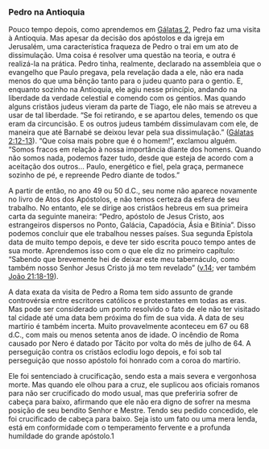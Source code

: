 ### Pedro na Antioquia 

Pouco tempo depois, como aprendemos em [Gálatas 2](http://bibliaonline.com.br/acf/gl/2), Pedro faz uma visita à Antioquia. Mas apesar da decisão dos apóstolos e da igreja em Jerusalém, uma característica fraqueza de Pedro o trai em um ato de dissimulação. Uma coisa é resolver uma questão na teoria, e outra é realizá-la na prática. Pedro tinha, realmente, declarado na assembleia que o evangelho que Paulo pregava, pela revelação dada a ele, não era nada menos do que uma bênção tanto para o judeu quanto para o gentio. E, enquanto sozinho na Antioquia, ele agiu nesse princípio, andando na liberdade da verdade celestial e comendo com os gentios. Mas quando alguns cristãos judeus vieram da parte de Tiago, ele não mais se atreveu a usar de tal liberdade. “Se foi retirando, e se apartou deles, temendo os que eram da circuncisão. E os outros judeus também dissimulavam com ele, de maneira que até Barnabé se deixou levar pela sua dissimulação.” ([Gálatas 2:12-13](http://bibliaonline.com.br/acf/gl/2/12-13)). “Que coisa mais pobre que é o homem!”, exclamou alguém. “Somos fracos em relação à nossa importância diante dos homens. Quando não somos nada, podemos fazer tudo, desde que esteja de acordo com a aceitação dos outros... Paulo, energético e fiel, pela graça, permanece sozinho de pé, e repreende Pedro diante de todos.”

A partir de então, no ano 49 ou 50 d.C., seu nome não aparece novamente no livro de Atos dos Apóstolos, e não temos certeza da esfera de seu trabalho. No entanto, ele se dirige aos cristãos hebreus em sua primeira carta da seguinte maneira: “Pedro, apóstolo de Jesus Cristo, aos estrangeiros dispersos no Ponto, Galácia, Capadócia, Ásia e Bitínia”. Disso podemos concluir que ele trabalhou nesses países. Sua segunda Epístola data de muito tempo depois, e deve ter sido escrita pouco tempo antes de sua morte. Aprendemos isso com o que ele diz no primeiro capítulo: “Sabendo que brevemente hei de deixar este meu tabernáculo, como também nosso Senhor Jesus Cristo já mo tem revelado” ([v.14](http://bibliaonline.com.br/acf/2pe/1/14); ver também [João 21:18-19](http://bibliaonline.com.br/acf/jo/21/18-19)).

A data exata da visita de Pedro a Roma tem sido assunto de grande controvérsia entre escritores católicos e protestantes em todas as eras. Mas pode ser considerado um ponto resolvido o fato de ele não ter visitado tal cidade até uma data bem próxima do fim de sua vida. A data de seu martírio é também incerta. Muito provavelmente aconteceu em 67 ou 68 d.C., com mais ou menos setenta anos de idade. O incêndio de Roma causado por Nero é datado por Tácito por volta do mês de julho de 64\. A perseguição contra os cristãos eclodiu logo depois, e foi sob tal perseguição que nosso apóstolo foi honrado com a coroa do martírio.

Ele foi sentenciado à crucificação, sendo esta a mais severa e vergonhosa morte. Mas quando ele olhou para a cruz, ele suplicou aos oficiais romanos para não ser crucificado do modo usual, mas que preferiria sofrer de cabeça para baixo, afirmando que ele não era digno de sofrer na mesma posição de seu bendito Senhor e Mestre. Tendo seu pedido concedido, ele foi crucificado de cabeça para baixo. Seja isto um fato ou uma mera lenda, está em conformidade com o temperamento fervente e a profunda humildade do grande apóstolo.1